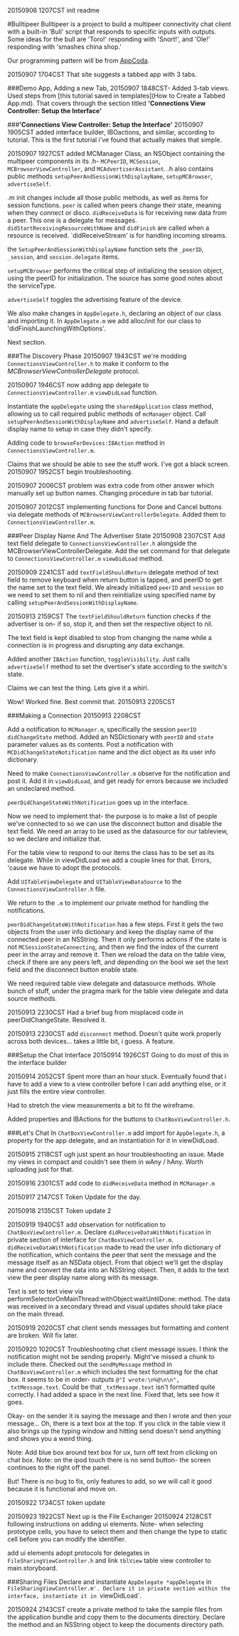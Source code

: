 20150906 1207CST init readme

#Bulltipeer
Bulltipeer is a project to build a multipeer connectivity chat client with a built-in 'Bull' script that responds to specific inputs with outputs. Some ideas for the bull are 'Toro!' responding with 'Snort!', and 'Ole!' responding with 'smashes china shop.'


Our programming pattern will be from [AppCoda](http://www.appcoda.com/intro-multipeer-connectivity-framework-ios-programming/).

20150907 1704CST
That site suggests a tabbed app with 3 tabs. 


###Demo App, Adding a new Tab, 
20150907 1848CST- 
Added 3-tab views. Used steps from [this tutorial saved in templates](How to Create a Tabbed App.md). That covers through the section titled __'Connections View Controller: Setup the Interface'__

###__'Connections View Controller: Setup the Interface'__
20150907 1905CST
added interface builder, IBOactions, and similar, according to tutorial. This is the first tutorial i've found that actually makes that simple.

20150907 1927CST
added MCManager Class, an NSObject containing the multipeer components in its .h- `MCPeerID`, `MCSession`, `MCBrowserViewController`, and `MCAdvertiserAssistant`. 
.h also contains public methods `setupPeerAndSessionWithDisplayName`, `setupMCBrowser`, `advertiseSelf`.

.m init changes include all those public methods, as well as items for session functions.
`peer` is called when peers change their state, meaning when they connect or disco. 
`didReceiveData` is for receiving new data from a peer. This one is a delegate for messages.
`didStartReceivingResourceWithName` and `didFinish` are called when a resource is received.
`didReceiveStream' is for handling incoming streams.

the `SetupPeerAndSessionWithDisplayName` function sets the `_peerID`, `_session`, and `session.delegate` items.

`setupMCBrowser` performs the critical step of initializing the session object, using the peerID for initialization. The source has some good notes about the serviceType.

`advertiseSelf` toggles the advertising feature of the device.


We also make changes in `AppDelegate.h`, declaring an object of our class and importing it. In `AppDelegate.m` we add alloc/init for our class to 'didFinishLaunchingWithOptions'.

Next section.

###The Discovery Phase
20150907 1943CST
we're modding `ConnectionsViewController.h` to make it conform to the *MCBrowserViewControllerDelegate* protocol. 

20150907 1946CST
now adding app delegate to `ConnectionsViewController.m` `viewDidLoad` function.

Instantiate the `appDelegate` using the `sharedApplication` class method, allowing us to call required public methods of `mcManager` object. Call `setupPeerAndSessionWithDisplayName` and `advertiseSelf`. Hand a default display name to setup in case they didn't specify.

Adding code to `browseForDevices:IBAction` method in `ConnectionsViewController.m`. 

Claims that we should be able to see the stuff work. I've got a black screen. 20150907 1952CST begin troubleshooting.

20150907 2006CST problem was extra code from other answer which manually set up button names. Changing procedure in tab bar tutorial.

20150907 2012CST 
implementing functions for Done and Cancel buttons via delegate methods of `MCBrowserViewControllerDelegate`. Added them to `ConnectionsViewController.m`. 


###Peer Display Name And The Advertiser State
20150908 2307CST
Add text field delegate to `ConnectionsViewController.h` alongside the MCBrowserViewControllerDelegate. 
Add the set command for that delegate to `ConnectionsViewController.m` `viewDidLoad` method.

20150909 2241CST
add `textFieldShouldReturn` delegate method of text field to remove keyboard when return button is tapped, and peerID to get the name set to the text field. We already initialized `peerID` and `session` so we need to set them to nil and then reinitialize using specified name by calling `setupPeerAndSessionWithDisplayName`.

20150913 2159CST
The `textFieldShouldReturn` function checks if the advertiser is on- if so, stop it, and then set the respective object to nil. 

The text field is kept disabled to stop from changing the name while a connection is in progress and disrupting any data exchange.

Added another `IBAction`  function, `toggleVisibility`. Just calls `advertiseSelf` method to set the dvertiser's state according to the switch's state.

Claims we can test the thing. Lets give it a whirl. 

Wow! Worked fine. Best commit that. 20150913 2205CST


###Making a Connection
20150913 2208CST

Add a notification to `MCManager.m`, specifically the session `peerID didChangeState` method. Added an NSDictionary with `peerID` and `state` parameter values as its contents. Post a notification with `MCDidChangeStateNotification` name and the dict object as its user info dictionary.

Need to make `ConnectionsViewController.m` observe for the notification and post it. Add it in `viewDidLoad`, and get ready for errors because we included an undeclared method. 

`peerDidChangeStateWithNotification` goes up in the interface.

Now we need to implement that- the purpose is to make a list of people we've connected to so we can use the disconnect button and disable the text field. We need an array to be used as the datasource for our tableview, so we declare and initialize that.

For the table view to respond to our items the class has to be set as its delegate. While in viewDidLoad we add a couple lines for that. Errors, 'cause we have to adopt the protocols.

Add `UITableViewDelegate` and `UITableViewDataSource` to the `ConnectionsViewController.h` file.

We return to the `.m` to implement our private method for handling the notifications.

`peerDidChangeStateWithNotification` has a few steps. 
First it gets the two objects from the user info dictionary and keep the display name of the connected peer in an NSString.
Then it only performs actions if the state is not `MCSessionStateConnecting`, and then we find the index of the current peer in the array and remove it.
Then we reload the data on the table view, check if there are any peers left, and depending on the bool we set the text field and the disconnect button enable state.

We need required table view delegate and datasource methods.
Whole bunch of stuff, under the pragma mark for the table view delegate and data source methods.

20150913 2230CST
Had a brief bug from misplaced code in peerDidChangeState. Resolved it.

20150913 2230CST
add `disconnect` method. Doesn't quite work properly across both devices… takes a little bit, i guess. A feature. 

###Setup the Chat Interface
20150914 1926CST
Going to do most of this in the interface builder

20150914 2052CST
Spent more than an hour stuck. Eventually found that i have to add a view to a view controller before I can add anything else, or it just fills the entire view controller.

Had to stretch the view measurements a bit to fit the wireframe.

Added properties and IBActions for the buttons to `ChatBoxViewController.h`.

###Let's Chat
In `ChatBoxViewController.m` add import for `AppDelegate.h`, a property for the app delegate, and an instantiation for it in viewDidLoad.

20150915 2118CST
ugh just spent an hour troubleshooting an issue. Made my views in compact and couldn't see them in wAny / hAny. Worth uploading just for that.

20150916 2301CST
add code to `didReceiveData` method in `MCManager.m`

20150917 2147CST
Token Update for the day.

20150918 2135CST
Token update 2

20150919 1940CST
add observation for notification to `ChatBoxViewController.m`. 
Declare `didReceiveDataWithNotification` in private section of interface for `ChatBoxViewController.m`.
`didReceiveDataWithNotification` made to read the user info dictionary of the notification, which contains the peer that sent the message and the message itself as an NSData object. From that object we'll get the display name and convert the data into an NSString object. Then, it adds to the text view the peer display name along with its message.

Text is set to text view via performSelectorOnMainThread:withObject:waitUntilDone: method. The data was received in a secondary thread and visual updates should take place on the main thread.

20150919 2020CST
chat client sends messages but formatting and content are broken. Will fix later.

20150920 1020CST
Troubleshooting chat client message issues. I think the notification might not be sending properly. Might've missed a chunk to include there.
Checked out the `sendMyMessage` method in `ChatBoxViewController.m` which includes the text formatting for the chat box. it seems to be in order- outputs `@"I wrote:\n%@\n\n", _txtMessage.text`. Could be that `_txtMessage.text` isn't formatted quite correctly. 
I had added a space in the next line. Fixed that, lets see how it goes.

Okay- on the sender it is saying the message and then I wrote and then your message… Oh, there is a text box at the top. If you click in the table view it also brings up the typing window and hitting send doesn't send anything and shows you a weird thing.

Note: Add blue box around text box for ux, turn off text from clicking on chat box.
Note: on the ipod touch there is no send button- the screen continues to the right off the panel.

But! There is no bug to fix, only features to add, so we will call it good because it is functional and move on.

20150922 1734CST
token update

20150923 1922CST
Next up is the File Exchanger
20150924 2128CST
following instructions on adding ui elements. Note- when selecting prototype cells, you have to select them and then change the type to static cell before you can modify the identifier.

add ui elements
adopt protocols for delegates in `FileSharingViewController.h` and link `tblView` table view controller to main.storyboard.

###Sharing Files
Declare and instantiate `AppDelegate *appDelegate` in `FileSharingViewController.m'. Declare it in private section within the interface, instantiate it in `viewDidLoad`.

20150924 2143CST
create a private method to take the sample files from the application bundle and copy them to the documents directory. Declare the method and an NSString object to keep the documents directory path.



